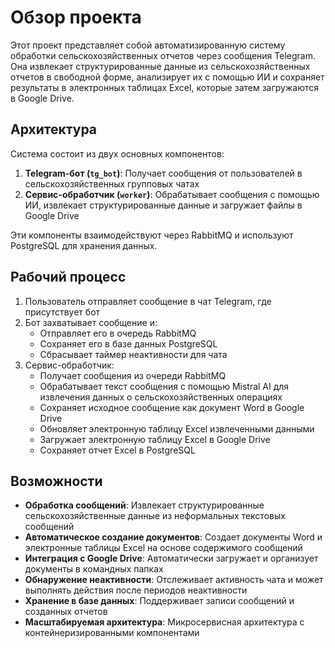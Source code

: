 # Обзор проекта

Этот проект представляет собой автоматизированную систему обработки сельскохозяйственных отчетов через сообщения Telegram. Она извлекает структурированные данные из сельскохозяйственных отчетов в свободной форме, анализирует их с помощью ИИ и сохраняет результаты в электронных таблицах Excel, которые затем загружаются в Google Drive.

## Архитектура

Система состоит из двух основных компонентов:

1. **Telegram-бот (`tg_bot`)**: Получает сообщения от пользователей в сельскохозяйственных групповых чатах
2. **Сервис-обработчик (`worker`)**: Обрабатывает сообщения с помощью ИИ, извлекает структурированные данные и загружает файлы в Google Drive

Эти компоненты взаимодействуют через RabbitMQ и используют PostgreSQL для хранения данных.

## Рабочий процесс

1. Пользователь отправляет сообщение в чат Telegram, где присутствует бот
2. Бот захватывает сообщение и:
   - Отправляет его в очередь RabbitMQ
   - Сохраняет его в базе данных PostgreSQL
   - Сбрасывает таймер неактивности для чата
3. Сервис-обработчик:
   - Получает сообщения из очереди RabbitMQ
   - Обрабатывает текст сообщения с помощью Mistral AI для извлечения данных о сельскохозяйственных операциях
   - Сохраняет исходное сообщение как документ Word в Google Drive
   - Обновляет электронную таблицу Excel извлеченными данными
   - Загружает электронную таблицу Excel в Google Drive
   - Сохраняет отчет Excel в PostgreSQL

## Возможности

- **Обработка сообщений**: Извлекает структурированные сельскохозяйственные данные из неформальных текстовых сообщений
- **Автоматическое создание документов**: Создает документы Word и электронные таблицы Excel на основе содержимого сообщений
- **Интеграция с Google Drive**: Автоматически загружает и организует документы в командных папках
- **Обнаружение неактивности**: Отслеживает активность чата и может выполнять действия после периодов неактивности
- **Хранение в базе данных**: Поддерживает записи сообщений и созданных отчетов
- **Масштабируемая архитектура**: Микросервисная архитектура с контейнеризированными компонентами 